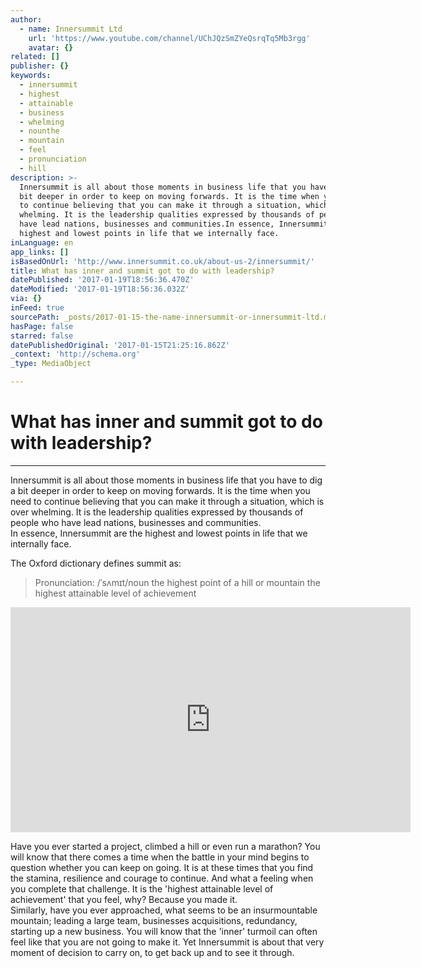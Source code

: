 ```yaml
---
author:
  - name: Innersummit Ltd
    url: 'https://www.youtube.com/channel/UChJQzSmZYeQsrqTq5Mb3rgg'
    avatar: {}
related: []
publisher: {}
keywords:
  - innersummit
  - highest
  - attainable
  - business
  - whelming
  - nounthe
  - mountain
  - feel
  - pronunciation
  - hill
description: >-
  Innersummit is all about those moments in business life that you have to dig a
  bit deeper in order to keep on moving forwards. It is the time when you need
  to continue believing that you can make it through a situation, which is over
  whelming. It is the leadership qualities expressed by thousands of people who
  have lead nations, businesses and communities.In essence, Innersummit are the
  highest and lowest points in life that we internally face.
inLanguage: en
app_links: []
isBasedOnUrl: 'http://www.innersummit.co.uk/about-us-2/innersummit/'
title: What has inner and summit got to do with leadership?
datePublished: '2017-01-19T18:56:36.470Z'
dateModified: '2017-01-19T18:56:36.032Z'
via: {}
inFeed: true
sourcePath: _posts/2017-01-15-the-name-innersummit-or-innersummit-ltd.md
hasPage: false
starred: false
datePublishedOriginal: '2017-01-15T21:25:16.862Z'
_context: 'http://schema.org'
_type: MediaObject

---
```

# What has **inner** and **summit** got to do with leadership?

---

Innersummit is all about those moments in business life that you have to dig a bit deeper in order to keep on moving forwards. It is the time when you need to continue believing that you can make it through a situation, which is over whelming. It is the leadership qualities expressed by thousands of people who have lead nations, businesses and communities.  
In essence, Innersummit are the highest and lowest points in life that we internally face.

The Oxford dictionary defines summit as:

> Pronunciation: /ˈsʌmɪt/noun the highest point of a hill or mountain the highest attainable level of achievement

<iframe src="https://cdn.embedly.com/widgets/media.html?src=https%3A%2F%2Fwww.youtube.com%2Fembed%2FQPrp4v_EdPQ%3Ffeature%3Doembed&amp;url=http%3A%2F%2Fwww.youtube.com%2Fwatch%3Fv%3DQPrp4v_EdPQ&amp;image=https%3A%2F%2Fi.ytimg.com%2Fvi%2FQPrp4v_EdPQ%2Fhqdefault.jpg&amp;key=b7d04c9b404c499eba89ee7072e1c4f7&amp;type=text%2Fhtml&amp;schema=youtube" width="640" height="360" scrolling="no" frameborder="0" allowfullscreen="" style=""></iframe>

Have you ever started a project, climbed a hill or even run a marathon? You will know that there comes a time when the battle in your mind begins to question whether you can keep on going. It is at these times that you find the stamina, resilience and courage to continue. And what a feeling when you complete that challenge. It is the 'highest attainable level of achievement' that you feel, why? Because you made it.  
Similarly, have you ever approached, what seems to be an insurmountable mountain; leading a large team, businesses acquisitions, redundancy, starting up a new business. You will know that the 'inner' turmoil can often feel like that you are not going to make it. Yet Innersummit is about that very moment of decision to carry on, to get back up and to see it through.